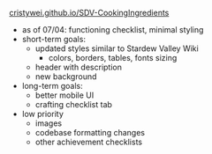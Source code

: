 [cristywei.github.io/SDV-CookingIngredients](https://cristywei.github.io/SDV-CookingIngredients/)<br>

- as of 07/04: functioning checklist, minimal styling
- short-term goals:
    - updated styles similar to Stardew Valley Wiki
        - colors, borders, tables, fonts sizing
    - header with description
    - new background
- long-term goals:
    - better mobile UI
    - crafting checklist tab
- low priority
    - images
    - codebase formatting changes
    - other achievement checklists
<br>
